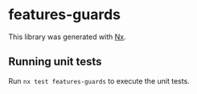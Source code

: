 # features-guards

This library was generated with [Nx](https://nx.dev).

## Running unit tests

Run `nx test features-guards` to execute the unit tests.
